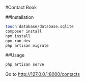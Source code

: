 #Contact Book

##Installation
```bash
touch database/database.sqlite
composer install 
npm install
npm run dev
php artisan migrate
```

##Usage
```bash
php artisan serve
```
Go to http://127.0.0.1:8000/contacts
